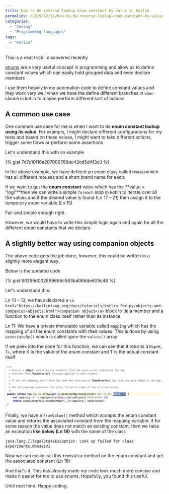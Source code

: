 ```yaml
---
title: How to do reverse lookup enum constant by value in Kotlin
permalink: /2019/12/11/how-to-do-reverse-lookup-enum-constant-by-value-in-kotlin/
categories:
  - "Coding"
  - "Programming languages"
tags:
  - "Kotlin"
---
```


This is a neat trick I discovered recently

[enums](https://kotlinlang.org/docs/reference/enum-classes.html) are a very useful concept in
programming and allow us to define constant values which can easily hold grouped data and even
declare members

I use them heavily in my automation code to define constant values and they work very well when we
have the define different branches in `when` clause in kotlin to maybe perform different sort of
actions

## A common use case

One common use case for me is when I want to do **enum constant lookup using its value**. For
example, I might declare different configurations for my tests and based on these values, I might
want to take different actions, trigger some flows or perform some assertions

Let's understand this with an example

{% gist 7d7c10f16e207006786dc43cd5d4f3c0 %}

In the above example, we have defined an enum class called `Mouses`which has all different mouses
and a short brand name for each.

If we want to get the **enum constant** value which has the **value = &#8220;logi&#8221;**then we
can write a simple `foreach` loop in kotlin to iterate over all the values and if the desired value
is found (Ln 17 &#8211; 21) then assign it to the temporary enum variable (Ln 15)

Fair and simple enough right.

However, we would have to write this simple logic again and again for all the different enum
constants that we declare.

## A slightly better way using companion objects

The above code gets the job done, however, this could be written in a slightly more elegant way.

Below is the updated code

{% gist 60259d002899666c563bd066de609c48 %}

Let's understand this:

Ln 10 &#8211; 13, we have declared a
`<a href="https://kotlinlang.org/docs/tutorials/kotlin-for-py/objects-and-companion-objects.html">companion object</a>`
block to tie a member and a function to the enum class itself rather than its instance

Ln 11: We have a private immutable variable called `mapping` which has the mapping of all the enum
constants with their values. This is done by using `associateBy()` which is called upon the
`values()` array

if we peek into the code for this function, we can see that it returns a `Map<K, T>`, where K is the
value of the enum constant and T is the actual constant itself

![](/assets/images/wp-content/uploads/2019/12/screenshot-2019-12-11-at-10.33.57-pm.png)

Finally, we have a `fromValue()` method which accepts the enum constant value and returns the
associated constant from the mapping variable. If for some reason the value does not match an
existing constant, then we raise an exception **like below (Ln 19)** with the name of the class

```text
java.lang.IllegalStateException: Look up failed for class experiments.MousesV1
```

Now we can easily call this `fromValue` method on the enum constant and get the associated constant
(Ln 18)

And that's it. This has already made my code look much more concise and made it easier for me to use
enums. Hopefully, you found this useful.

Until next time. Happy coding.
